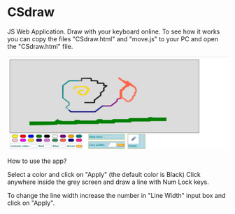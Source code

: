 # CSdraw
JS Web Application. Draw with your keyboard online.
To see how it works you can copy the files "CSdraw.html" and "move.js" to your PC
and open the "CSdraw.html" file.



<img src="https://github.com/EvgeniyJeka/CSdraw/blob/master/CDRAW_2.jpg" alt="Screenshot" width="600" />


How to use the app?

Select a color and click on "Apply" (the default color is Black)
Click anywhere inside the grey screen and draw a line with Num Lock keys.

To change the line width increase the number in "Line Width" input box and click on "Apply".


